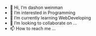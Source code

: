 - 👋 Hi, I’m dashon weinman
- 👀 I’m interested in Programming
- 🌱 I’m currently learning WebDeveloping
- 💞️ I’m looking to collaborate on ...
- 📫 How to reach me ...

<!---
dsweinman/dsweinman is a ✨ special ✨ repository because its `README.md` (this file) appears on your GitHub profile.
You can click the Preview link to take a look at your changes.
--->

